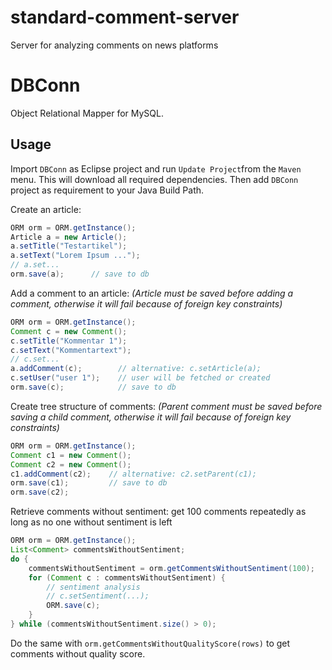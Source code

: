 # standard-comment-server
Server for analyzing comments on news platforms

# DBConn
Object Relational Mapper for MySQL.

## Usage
Import `DBConn` as Eclipse project and run `Update Project`from the `Maven` menu. This will download all required dependencies. Then add `DBConn` project as requirement to your Java Build Path.

Create an article:
```java
ORM orm = ORM.getInstance();
Article a = new Article();
a.setTitle("Testartikel");
a.setText("Lorem Ipsum ...");
// a.set...
orm.save(a);      // save to db
```

Add a comment to an article: *(Article must be saved before adding a comment, otherwise it will fail because of foreign key constraints)*
```java
ORM orm = ORM.getInstance();
Comment c = new Comment();
c.setTitle("Kommentar 1");
c.setText("Kommentartext");
// c.set...
a.addComment(c);        // alternative: c.setArticle(a);
c.setUser("user 1");    // user will be fetched or created
orm.save(c);            // save to db
```

Create tree structure of comments: *(Parent comment must be saved before saving a child comment, otherwise it will fail because of foreign key constraints)*
```java
ORM orm = ORM.getInstance();
Comment c1 = new Comment();
Comment c2 = new Comment();
c1.addComment(c2);    // alternative: c2.setParent(c1);
orm.save(c1);         // save to db
orm.save(c2);
```

Retrieve comments without sentiment: get 100 comments repeatedly as long as no one without sentiment is left
```java
ORM orm = ORM.getInstance();
List<Comment> commentsWithoutSentiment;
do {
	commentsWithoutSentiment = orm.getCommentsWithoutSentiment(100);
	for (Comment c : commentsWithoutSentiment) {
		// sentiment analysis
		// c.setSentiment(...);
		ORM.save(c);
	}
} while (commentsWithoutSentiment.size() > 0);
```

Do the same with `orm.getCommentsWithoutQualityScore(rows)` to get comments without quality score.
